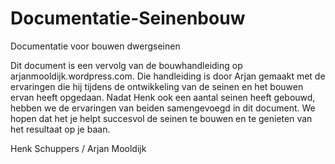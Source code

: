 # Documentatie-Seinenbouw
Documentatie voor bouwen dwergseinen

Dit document is een vervolg van de bouwhandleiding op arjanmooldijk.wordpress.com. Die handleiding is door Arjan gemaakt met de ervaringen die hij tijdens de ontwikkeling van de seinen en het bouwen ervan heeft opgedaan.
Nadat Henk ook een aantal seinen heeft gebouwd, hebben we de ervaringen van beiden samengevoegd in dit document. We hopen dat het je helpt succesvol de seinen te bouwen en te genieten van het resultaat op je baan.

Henk Schuppers / Arjan Mooldijk


